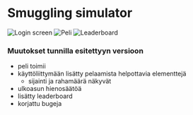 # Smuggling simulator

![Login screen](kuva1)
![Peli](kuva2)
![Leaderboard](kuva3)

### Muutokset tunnilla esitettyyn versioon
- peli toimii
- käyttöliittymään lisätty pelaamista helpottavia elementtejä
  - sijainti ja rahamäärä näkyvät
- ulkoasun hienosäätöä
- lisätty leaderboard
- korjattu bugeja
